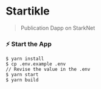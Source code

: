 # Startikle 
> Publication Dapp on StarkNet

### ⚡ Start the App

```
$ yarn install
$ cp .env.example .env
// Revise the value in the .env
$ yarn start
$ yarn build
```